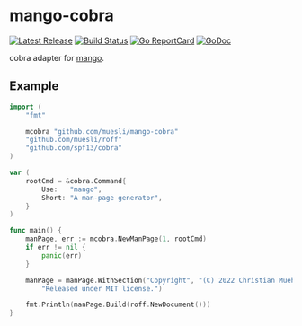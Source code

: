 # mango-cobra

[![Latest Release](https://img.shields.io/github/release/muesli/mango-cobra.svg)](https://github.com/muesli/mango-cobra/releases)
[![Build Status](https://github.com/muesli/mango-cobra/workflows/build/badge.svg)](https://github.com/muesli/mango-cobra/actions)
[![Go ReportCard](https://goreportcard.com/badge/muesli/mango-cobra)](https://goreportcard.com/report/muesli/mango-cobra)
[![GoDoc](https://godoc.org/github.com/golang/gddo?status.svg)](https://pkg.go.dev/github.com/muesli/mango-cobra)

cobra adapter for [mango](https://github.com/muesli/mango).

## Example

```go
import (
	"fmt"

	mcobra "github.com/muesli/mango-cobra"
	"github.com/muesli/roff"
	"github.com/spf13/cobra"
)

var (
    rootCmd = &cobra.Command{
        Use:   "mango",
        Short: "A man-page generator",
    }
)

func main() {
    manPage, err := mcobra.NewManPage(1, rootCmd)
    if err != nil {
        panic(err)
    }

    manPage = manPage.WithSection("Copyright", "(C) 2022 Christian Muehlhaeuser.\n"+
        "Released under MIT license.")

    fmt.Println(manPage.Build(roff.NewDocument()))
}
```
